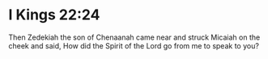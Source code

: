 # I Kings 22:24

Then Zedekiah the son of Chenaanah came near and struck Micaiah on the cheek and said, How did the Spirit of the Lord go from me to speak to you?
